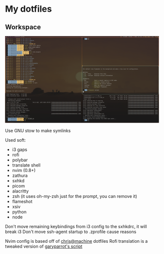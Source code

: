 # My dotfiles

## Workspace

![workspace screen](screens/workspace.png)


Use GNU stow to make symlinks

Used soft:

- i3 gaps
- rofi
- polybar
- translate shell
- nvim (0.8+)
- zathura
- sxhkd
- picom
- alacritty
- zsh (it uses oh-my-zsh just for the prompt, you can remove it)
- flameshot
- xsiv
- python
- node


Don't move remaining keybindings from i3 config to the sxhkdrc, it will break i3 
Don't move ssh-agent startup to .zprofile cause reasons

Nvim config is based off of [chris@machine](https://github.com/LunarVim/Neovim-from-scratch) dotfiles
Rofi translation is a tweaked version of [garyparrot's script](https://github.com/garyparrot/rofi-translate)




